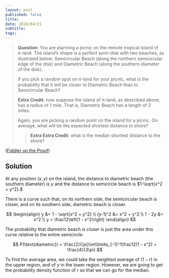 ```yaml
---
layout: post
published: false
title: 
date: 2018/04/21
subtitle:
tags:
---
```


>**Question**: You are planning a picnic on the remote tropical island of 𝜋-land. The island’s shape is a perfect semi-disk with two beaches, as illustrated below: Semicircular Beach (along the northern semicircular edge of the disk) and Diametric Beach (along the southern diameter of the disk).
>
>If you pick a random spot on 𝜋-land for your picnic, what is the probability that it will be closer to Diametric Beach than to Semicircular Beach? 
>
>**Extra Credit**: now suppose the island of $\pi$-land, as described above, has a radius of $1$ mile. That is, Diametric Beach has a length of $2$ miles.
>
>Again, you are picking a random point on the island for a picnic. On average, what will be the expected shortest distance to shore?
>
>>**Extra Extra Credit**: what is the median shortest distance to the shore?

<!--more-->

([Fiddler on the Proof](URL))

## Solution

At any position $(x,y)$ on the island, the distance to diametric beach (the southern diameter) is $y$ and the distance to semicircle beach is $1-\sqrt{x^2 + y^2}.$

There is a curve such that, on its northern side, the semicircular beach is closer, and on its southern side, diametric beach is closer. 

$$
  \begin{align}
    y &= 1 - \sqrt{x^2 + y^2} \\
    (y-1)^2 &= x^2 + y^2 \\
    1 - 2y &= x^2 \\
    y = \frac12\left(1 - x^2\right)
  \end{align}
$$

The probability that diametric beach is closer is just the area under this curve relative to the entire semicircle:

$$ P(\text{diametric}) = \frac{2}{\pi}\int\limits_{-1}^1\frac12(1 - x^2) = \frac{4}{3\pi}.$$

To find the average area, we could take the weighted average of $(1-r)$ in the upper region, and of $y$ in the lower region. However, we are going to get the probability density function of $r$ so that we can go for the median.


<br>
